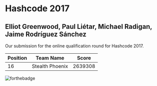 # Hashcode 2017
## Elliot Greenwood, Paul Liétar, Michael Radigan, Jaime Rodríguez Sánchez

Our submission for the online qualification round for Hashcode 2017.

| Position |    Team Name    | Score   |
|----------|:---------------:|---------|
| 16       | Stealth Phoenix | 2639308 |

![forthebadge](http://forthebadge.com/images/badges/made-with-python.svg)
